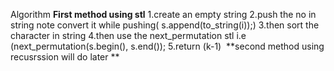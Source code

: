 Algorithm
**First method using stl**
1.create an empty string
2.push the no in string note convert it while  pushing(  s.append(to_string(i));)
3.then sort the character in string
4.then use the next_permutation stl i.e (next_permutation(s.begin(), s.end());
5.return (k-1)
​
**second method using recusrssion  will do later **
